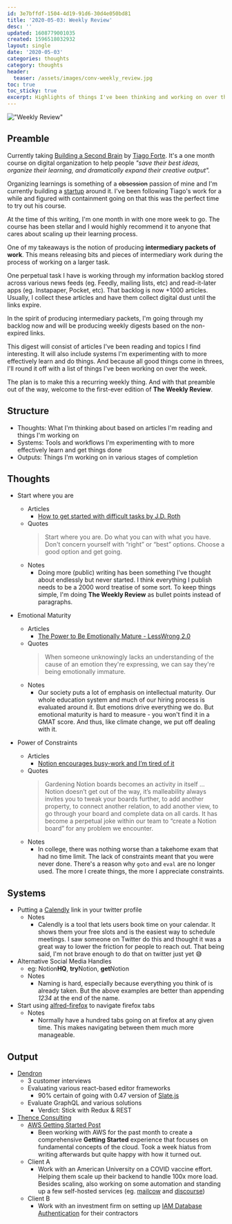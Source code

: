 ```yaml
---
id: 3e7bffdf-1504-4d19-91d6-30d4e050bd81
title: '2020-05-03: Weekly Review'
desc: ''
updated: 1608779001035
created: 1596518032932
layout: single
date: '2020-05-03'
categories: thoughts
category: thoughts
header:
  teaser: /assets/images/conv-weekly_review.jpg
toc: true
toc_sticky: true
excerpt: Highlights of things I've been thinking and working on over the week
---
```


!["Weekly Review"](https://kevinslin-images.s3.us-west-2.amazonaws.com/images/conv-weekly_review.jpg)

## Preamble

Currently taking [Building a Second Brain](https://www.buildingasecondbrain.com/) by [Tiago Forte](https://twitter.com/fortelabs). It's a one month course on digital organization to help people _"save their best ideas, organize their learning, and dramatically expand their creative output"._

Organizing learnings is something of a ~~obsession~~ passion of mine and I'm currently building a [startup](https://dendron.so) around it. I've been following Tiago's work for a while and figured with containment going on that this was the perfect time to try out his course.

At the time of this writing, I'm one month in with one more week to go. The course has been stellar and I would highly recommend it to anyone that cares about scaling up their learning process.

One of my takeaways is the notion of producing **intermediary packets of work**. This means releasing bits and pieces of intermediary work during the process of working on a larger task.

One perpetual task I have is working through my information backlog stored across various news feeds (eg. Feedly, mailing lists, etc) and read-it-later apps (eg. Instapaper, Pocket, etc). That backlog is now +1000 articles. Usually, I collect these articles and have them collect digital dust until the links expire.

In the spirit of producing intermediary packets, I'm going through my backlog now and will be producing weekly digests based on the non-expired links.

This digest will consist of articles I've been reading and topics I find interesting. It will also include systems I'm experimenting with to more effectively learn and do things. And because all good things come in threes, I'll round it off with a list of things I've been working on over the week.

The plan is to make this a recurring weekly thing. And with that preamble out of the way, welcome to the first-ever edition of **The Weekly Review**.

## Structure

- Thoughts: What I'm thinking about based on articles I'm reading and things I'm working on
- Systems: Tools and workflows I'm experimenting with to more effectively learn and get things done
- Outputs: Things I'm working on in various stages of completion

## Thoughts

- Start where you are

  - Articles
    - [How to get started with difficult tasks by J.D. Roth](https://www.getrichslowly.org/how-to-get-started/)
  - Quotes
    > Start where you are. Do what you can with what you have. Don't concern yourself with “right” or “best” options. Choose a good option and get going.
  - Notes
    - Doing more (public) writing has been something I've thought about endlessly but never started. I think everything I publish needs to be a 2000 word treatise of some sort. To keep things simple, I'm doing **The Weekly Review** as bullet points instead of paragraphs.

- Emotional Maturity
  - Articles
    - [The Power to Be Emotionally Mature - LessWrong 2.0](https://www.lesswrong.com/posts/h9ZfYJtpKYxBnGymP/the-power-to-be-emotionally-mature)
  - Quotes
    > When someone unknowingly lacks an understanding of the cause of an emotion they're expressing, we can say they're being emotionally immature.
  - Notes
    - Our society puts a lot of emphasis on intellectual maturity. Our whole education system and much of our hiring process is evaluated around it. But emotions drive everything we do. But emotional maturity is hard to measure - you won't find it in a GMAT score. And thus, like climate change, we put off dealing with it.
- Power of Constraints
  - Articles
    - [Notion encourages busy-work and I’m tired of it](https://medium.com/diesdas-direct/notion-encourages-busy-work-and-im-tired-of-it-b1e049edb663)
  - Quotes
    > Gardening Notion boards becomes an activity in itself … Notion doesn’t get out of the way, it’s malleability always invites you to tweak your boards further, to add another property, to connect another relation, to add another view, to go through your board and complete data on all cards. It has become a perpetual joke within our team to “create a Notion board” for any problem we encounter.
  - Notes
    - In college, there was nothing worse than a takehome exam that had no time limit. The lack of constraints meant that you were never done. There's a reason why `goto` and `eval` are no longer used. The more I create things, the more I appreciate constraints.

## Systems

- Putting a [Calendly](https://calendly.com/) link in your twitter profile
  - Notes
    - Calendly is a tool that lets users book time on your calendar. It shows them your free slots and is the easiest way to schedule meetings. I saw someone on Twitter do this and thought it was a great way to lower the friction for people to reach out. That being said, I'm not brave enough to do that on twitter just yet 😅
- Alternative Social Media Handles
  - eg: Notion**HQ**, **try**Notion, **get**Notion
  - Notes
    - Naming is hard, especially because everything you think of is already taken. But the above examples are better than appending _1234_ at the end of the name.
- Start using [alfred-firefox](https://github.com/deanishe/alfred-firefox) to navigate firefox tabs
  - Notes
    - Normally have a hundred tabs going on at firefox at any given time. This makes navigating between them much more manageable.

## Output

- [Dendron](http://dendron.so/)
  - 3 customer interviews
  - Evaluating various react-based editor frameworks
    - 90% certain of going with 0.47 version of [Slate.js](https://www.slatejs.org/)
  - Evaluate GraphQL and various solutions
    - Verdict: Stick with Redux & REST
- [Thence Consulting](https://thence.io/)
  - [AWS Getting Started Post](https://twitter.com/kevins8/status/1256371535767453696?s=20)
    - Been working with AWS for the past month to create a comprehensive **Getting Started** experience that focuses on fundamental concepts of the cloud. Took a week hiatus from writing afterwards but quite happy with how it turned out.
  - Client A
    - Work with an American University on a COVID vaccine effort. Helping them scale up their backend to handle 100x more load. Besides scaling, also working on some automation and standing up a few self-hosted services (eg. [mailcow](https://mailcow.email/) and [discourse](https://discourse.org/))
  - Client B
    - Work with an investment firm on setting up [IAM Database Authentication](https://docs.aws.amazon.com/AmazonRDS/latest/UserGuide/UsingWithRDS.IAMDBAuth.html) for their contractors
